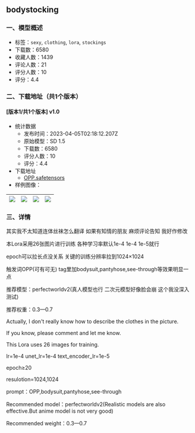 ## bodystocking
### 一、模型概述

- 标签：`sexy`, `clothing`, `lora`, `stockings`
- 下载数：6580
- 收藏人数：1439
- 评论人数：21
- 评分人数：10
- 评分：4.4

### 二、下载地址（共1个版本）

#### [版本1/共1个版本] v1.0

- 统计数据
  - 发布时间：2023-04-05T02:18:12.207Z
  - 原始模型：SD 1.5
  - 下载数：6580
  - 评分人数：10
  - 评分：4.4
- 下载地址
  - [OPP.safetensors](https://civitai.com/api/download/models/36517)
- 样例图像：

| <img src="https://image.civitai.com/xG1nkqKTMzGDvpLrqFT7WA/ccb23c84-aa6f-4e33-82f0-46d0bfd6d200/width=450/417481.jpeg" /> | <img src="https://image.civitai.com/xG1nkqKTMzGDvpLrqFT7WA/f6a2d0d9-8ac4-4e84-8baa-466cba803d00/width=450/417479.jpeg" /> | <img src="https://image.civitai.com/xG1nkqKTMzGDvpLrqFT7WA/189db34a-c52f-455a-68a0-cb5d6ea98200/width=450/417476.jpeg" /> | <img src="https://image.civitai.com/xG1nkqKTMzGDvpLrqFT7WA/7af00535-588d-4d82-6c76-062a73571a00/width=450/417477.jpeg" /> |
| ---- | ---- | ---- | ---- |


### 三、详情
<p>其实我不太知道连体丝袜怎么翻译 如果有知情的朋友 麻烦评论告知 我好作修改</p><p>本Lora采用26张图片进行训练 各种学习率默认1e-4 1e-4 1e-5就行</p><p>epoch可以拉长点没关系 关键的训练分辨率拉到1024×1024</p><p>触发词OPP(可有可无) tag里加bodysuit,pantyhose,see-through等效果明显一点</p><p>推荐模型：perfectworldv2(真人模型也行 二次元模型好像脸会崩 这个我没深入测试)</p><p>推荐权重：0.3—0.7</p><p></p><p>Actually, I don't really know how to describe the clothes in the picture.</p><p>If you know, please comment and let me know.</p><p>This Lora uses 26 images for training.</p><p>lr=1e-4 unet_lr=1e-4 text_encoder_lr=1e-5</p><p>epoch≥20</p><p>resulotion=1024,1024</p><p>prompt：OPP,bodysuit,pantyhose,see-through</p><p>Recommended model：perfectworldv2(Realistic models are also effective.But anime model is not very good)</p><p>Recommended weight：0.3—0.7</p>